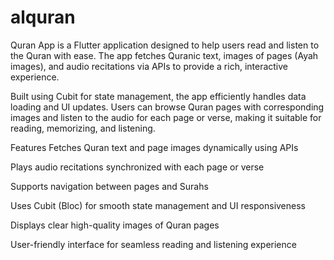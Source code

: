 # alquran
Quran App is a Flutter application designed to help users read and listen to the Quran with ease. The app fetches Quranic text, images of pages (Ayah images), and audio recitations via APIs to provide a rich, interactive experience.

Built using Cubit for state management, the app efficiently handles data loading and UI updates. Users can browse Quran pages with corresponding images and listen to the audio for each page or verse, making it suitable for reading, memorizing, and listening.

Features
Fetches Quran text and page images dynamically using APIs

Plays audio recitations synchronized with each page or verse

Supports navigation between pages and Surahs

Uses Cubit (Bloc) for smooth state management and UI responsiveness

Displays clear high-quality images of Quran pages

User-friendly interface for seamless reading and listening experience

